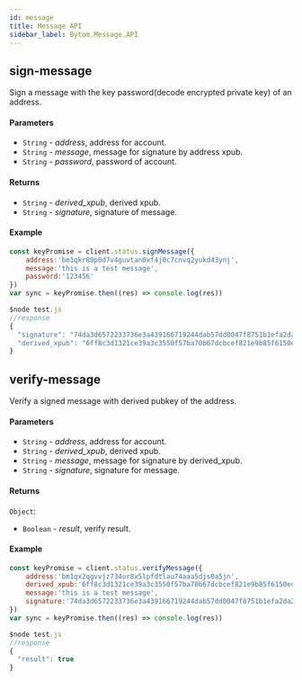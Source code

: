 ```yaml
---
id: message
title: Message API
sidebar_label: Bytom.Message.API
---
```


## sign-message

Sign a message with the key password(decode encrypted private key) of an address.

#### Parameters

- `String` - *address*, address for account.
- `String` - *message*, message for signature by address xpub.
- `String` - *password*, password of account.

#### Returns

- `String` - *derived_xpub*, derived xpub.
- `String` - *signature*, signature of message.

#### Example
```js
const keyPromise = client.status.signMessage({
    address:'bm1qkr80p0d7v4guvtan0xf4j0c7cnvq2yukd43ynj', 
    message:'this is a test message', 
    password:'123456'
})
var sync = keyPromise.then((res) => console.log(res)) 
```
```js
$node test.js
//response
{
  "signature": "74da3d6572233736e3a439166719244dab57dd0047f8751b1efa2da26eeab251d915c1211dcad77e8b013267b86d96e91ae67ff0be520ef4ec326e911410b609",
  "derived_xpub": "6ff8c3d1321ce39a3c3550f57ba70b67dcbcef821e9b85f6150edb7f2f3f91009e67f3075e6e76ed5f657ee4b1a5f4749b7a8c74c8e7e6a1b0e5918ebd5df4d0"
}
```

##  verify-message

Verify a signed message with derived pubkey of the address.

#### Parameters


- `String` - *address*, address for account.
- `String` - *derived_xpub*, derived xpub.
- `String` - *message*, message for signature by derived_xpub.
- `String` - *signature*, signature for message.

#### Returns

`Object`:

- `Boolean` - *result*, verify result.

#### Example
```js
const keyPromise = client.status.verifyMessage({
    address:'bm1qx2qgvvjz734ur8x5lpfdtlau74aaa5djs0a5jn', 
    derived_xpub:'6ff8c3d1321ce39a3c3550f57ba70b67dcbcef821e9b85f6150edb7f2f3f91009e67f3075e6e76ed5f657ee4b1a5f4749b7a8c74c8e7e6a1b0e5918ebd5df4d0', 
    message:'this is a test message', 
    signature:'74da3d6572233736e3a439166719244dab57dd0047f8751b1efa2da26eeab251d915c1211dcad77e8b013267b86d96e91ae67ff0be520ef4ec326e911410b609'
})
var sync = keyPromise.then((res) => console.log(res)) 
```
```js
$node test.js
//response
{
  "result": true
}
```